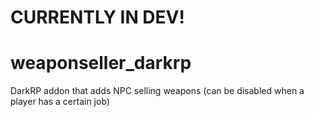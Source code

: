 # CURRENTLY IN DEV!

# weaponseller_darkrp
DarkRP addon that adds NPC selling weapons (can be disabled when a player has a certain job)

